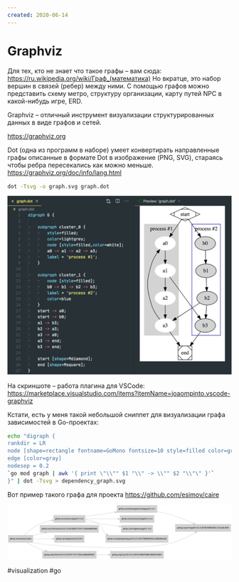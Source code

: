 ```yaml
---
created: 2020-06-14
---
```


# Graphviz

Для тех, кто не знает что такое графы – вам сюда: https://ru.wikipedia.org/wiki/Граф_(математика)
Но вкратце, это набор вершин в связей (ребер) между ними. С помощью графов можно представить схему метро, структуру организации, карту путей NPC в какой-нибудь игре, ERD.

Graphviz – отличный инструмент визуализации структурированных данных в виде графов и сетей.

https://graphviz.org

Dot (одна из программ в наборе) умеет конвертирать направленные графы описанные в формате Dot в изображение (PNG, SVG), стараясь чтобы ребра пересекались как можно меньше. https://graphviz.org/doc/info/lang.html

```bash
dot -Tsvg -o graph.svg graph.dot
```

![Graphviz demo](graphviz.jpeg "Graphviz demo")

На скриншоте – работа плагина для VSCode: https://marketplace.visualstudio.com/items?itemName=joaompinto.vscode-graphviz

Кстати, есть у меня такой небольшой сниппет для визуализации графа зависимостей в Go-проектах:

```bash
echo "digraph {
rankdir = LR
node [shape=rectangle fontname=GoMono fontsize=10 style=filled color=gray fillcolor=lightgray ]
edge [color=gray]
nodesep = 0.2
`go mod graph | awk '{ print \"\\"" $1 "\\" -> \\"" $2 "\\"\" }'`
}" | dot -Tsvg > dependency_graph.svg
```

Вот пример такого графа для проекта https://github.com/esimov/caire

[![esimov/caire dependency graph](dependency_graph.png "esimov/caire dependency graph")](dependency_graph.png)

#visualization #go
